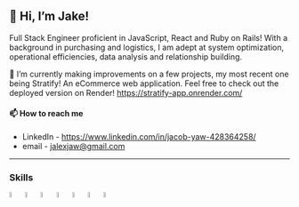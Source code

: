 ## 👋 Hi, I’m Jake!
Full Stack Engineer proficient in JavaScript, React and Ruby on Rails! With a background in purchasing and logistics, I am adept at system optimization, operational efficiencies, data analysis and relationship building.

🌱 I’m currently making improvements on a few projects, my most recent one being Stratify! An eCommerce web application. Feel free to check out the deployed version on Render! https://stratify-app.onrender.com/

#### 📫 How to reach me
- LinkedIn - https://www.linkedin.com/in/jacob-yaw-428364258/
- email - jalexjaw@gmail.com
---
### Skills
<img height="5%" width="5%" align="left" src="https://cdn.jsdelivr.net/gh/devicons/devicon/icons/javascript/javascript-original.svg" />
<img height="5%" width="5%" align="left" src="https://cdn.jsdelivr.net/gh/devicons/devicon/icons/react/react-original.svg" />
<img height="5%" width="5%" align="left" src="https://cdn.jsdelivr.net/gh/devicons/devicon/icons/ruby/ruby-plain.svg" />
<img height="5%" width="5%" align="left" src="https://cdn.jsdelivr.net/gh/devicons/devicon/icons/rails/rails-plain-wordmark.svg" />
<img height="5%" width="5%" align="left" src="https://cdn.jsdelivr.net/gh/devicons/devicon/icons/postgresql/postgresql-original.svg" />
<img height="5%" width="5%" align="left" src="https://cdn.jsdelivr.net/gh/devicons/devicon/icons/sqlite/sqlite-original.svg" />
<img height="5%" width="5%" align="left" src="https://cdn.jsdelivr.net/gh/devicons/devicon/icons/html5/html5-original.svg" />


<!---
Huntysaurus/Huntysaurus is a ✨ special ✨ repository because its `README.md` (this file) appears on your GitHub profile.
You can click the Preview link to take a look at your changes.
--->
